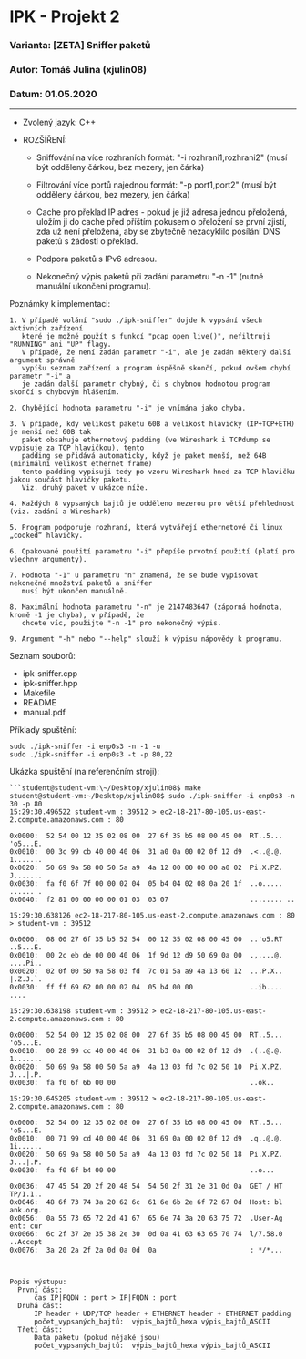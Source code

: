 # IPK - Projekt 2
### Varianta: [ZETA] Sniffer paketů
### Autor: Tomáš Julina (xjulin08)
### Datum: 01.05.2020

***
* Zvolený jazyk: C++

* ROZŠÍŘENÍ:
	- Sniffování na více rozhraních
			formát: "-i rozhrani1,rozhrani2" (musí být odděleny čárkou, bez mezery, jen čárka)

	- Filtrování více portů najednou
			formát: "-p port1,port2" (musí být odděleny čárkou, bez mezery, jen čárka)

	- Cache pro překlad IP adres - pokud je již adresa jednou přeložená, uložím ji do cache
	  před příštím pokusem o přeložení se první zjistí, zda už není přeložená, aby se zbytečně
	  nezacyklilo posílání DNS paketů s žádostí o překlad.

	- Podpora paketů s IPv6 adresou.

	- Nekonečný výpis paketů při zadání parametru "-n -1" (nutné manuální ukončení programu).

Poznámky k implementaci:

	1. V případě volání "sudo ./ipk-sniffer" dojde k vypsání všech aktivních zařízení
	   které je možné použít s funkcí "pcap_open_live()", nefiltruji "RUNNING" ani "UP" flagy.
	   V případě, že není zadán parametr "-i", ale je zadán některý další argument správně
	   vypíšu seznam zařízení a program úspěšně skončí, pokud ovšem chybí parametr "-i" a
	   je zadán další parametr chybný, či s chybnou hodnotou program skončí s chybovým hlášením.

	2. Chybějící hodnota parametru "-i" je vnímána jako chyba.

	3. V případě, kdy velikost paketu 60B a velikost hlavičky (IP+TCP+ETH) je menší než 60B tak
	   paket obsahuje ethernetový padding (ve Wireshark i TCPdump se vypisuje za TCP hlavičkou), tento
 	   padding se přidává automaticky, když je paket menší, než 64B (minimální velikost ethernet frame)
	   tento padding vypisuji tedy po vzoru Wireshark hned za TCP hlavičku jakou součást hlavičky paketu.
	   Viz. druhý paket v ukázce níže.

	4. Každých 8 vypsaných bajtů je odděleno mezerou pro větší přehlednost (viz. zadání a Wireshark)

	5. Program podporuje rozhraní, která vytvářejí ethernetové či linux „cooked“ hlavičky.

	6. Opakované použití parametru "-i" přepíše prvotní použití (platí pro všechny argumenty).

	7. Hodnota "-1" u parametru "n" znamená, že se bude vypisovat nekonečné množství paketů a sniffer
	   musí být ukončen manuálně.

	8. Maximální hodnota parametru "-n" je 2147483647 (záporná hodnota, kromě -1 je chyba), v případě, že
	   chcete víc, použijte "-n -1" pro nekonečný výpis.

	9. Argument "-h" nebo "--help" slouží k výpisu nápovědy k programu.

Seznam souborů:
- ipk-sniffer.cpp
- ipk-sniffer.hpp
- Makefile
- README
- manual.pdf

Příklady spuštění:
```sudo ./ipk-sniffer -i enp0s3,lo,any -n 30 -p 80
sudo ./ipk-sniffer -i enp0s3 -n -1 -u
sudo ./ipk-sniffer -i enp0s3 -t -p 80,22
```
Ukázka spuštění (na referenčním stroji):

	```student@student-vm:\~/Desktop/xjulin08$ make
	student@student-vm:~/Desktop/xjulin08$ sudo ./ipk-sniffer -i enp0s3 -n 30 -p 80
	15:29:30.496522 student-vm : 39512 > ec2-18-217-80-105.us-east-2.compute.amazonaws.com : 80

	0x0000:  52 54 00 12 35 02 08 00  27 6f 35 b5 08 00 45 00  RT..5... 'o5...E.
	0x0010:  00 3c 99 cb 40 00 40 06  31 a0 0a 00 02 0f 12 d9  .<..@.@. 1.......
	0x0020:  50 69 9a 58 00 50 5a a9  4a 12 00 00 00 00 a0 02  Pi.X.PZ. J.......
	0x0030:  fa f0 6f 7f 00 00 02 04  05 b4 04 02 08 0a 20 1f  ..o..... ...... .
	0x0040:  f2 81 00 00 00 00 01 03  03 07                    ........ ..

	15:29:30.638126 ec2-18-217-80-105.us-east-2.compute.amazonaws.com : 80 > student-vm : 39512

	0x0000:  08 00 27 6f 35 b5 52 54  00 12 35 02 08 00 45 00  ..'o5.RT ..5...E.
	0x0010:  00 2c eb de 00 00 40 06  1f 9d 12 d9 50 69 0a 00  .,....@. ....Pi..
	0x0020:  02 0f 00 50 9a 58 03 fd  7c 01 5a a9 4a 13 60 12  ...P.X.. |.Z.J.`.
	0x0030:  ff ff 69 62 00 00 02 04  05 b4 00 00              ..ib.... ....

	15:29:30.638198 student-vm : 39512 > ec2-18-217-80-105.us-east-2.compute.amazonaws.com : 80

	0x0000:  52 54 00 12 35 02 08 00  27 6f 35 b5 08 00 45 00  RT..5... 'o5...E.
	0x0010:  00 28 99 cc 40 00 40 06  31 b3 0a 00 02 0f 12 d9  .(..@.@. 1.......
	0x0020:  50 69 9a 58 00 50 5a a9  4a 13 03 fd 7c 02 50 10  Pi.X.PZ. J...|.P.
	0x0030:  fa f0 6f 6b 00 00                                 ..ok..

	15:29:30.645205 student-vm : 39512 > ec2-18-217-80-105.us-east-2.compute.amazonaws.com : 80

	0x0000:  52 54 00 12 35 02 08 00  27 6f 35 b5 08 00 45 00  RT..5... 'o5...E.
	0x0010:  00 71 99 cd 40 00 40 06  31 69 0a 00 02 0f 12 d9  .q..@.@. 1i......
	0x0020:  50 69 9a 58 00 50 5a a9  4a 13 03 fd 7c 02 50 18  Pi.X.PZ. J...|.P.
	0x0030:  fa f0 6f b4 00 00                                 ..o...

	0x0036:  47 45 54 20 2f 20 48 54  54 50 2f 31 2e 31 0d 0a  GET / HT TP/1.1..
	0x0046:  48 6f 73 74 3a 20 62 6c  61 6e 6b 2e 6f 72 67 0d  Host: bl ank.org.
	0x0056:  0a 55 73 65 72 2d 41 67  65 6e 74 3a 20 63 75 72  .User-Ag ent: cur
	0x0066:  6c 2f 37 2e 35 38 2e 30  0d 0a 41 63 63 65 70 74  l/7.58.0 ..Accept
	0x0076:  3a 20 2a 2f 2a 0d 0a 0d  0a                       : */*...
  ```


Popis výstupu:
	První část:
		čas IP|FQDN : port > IP|FQDN : port
	Druhá část:
		IP header + UDP/TCP header + ETHERNET header + ETHERNET padding
		počet_vypsaných_bajtů:  výpis_bajtů_hexa výpis_bajtů_ASCII
	Třetí část:
		Data paketu (pokud nějaké jsou)
		počet_vypsaných_bajtů:  výpis_bajtů_hexa výpis_bajtů_ASCII
